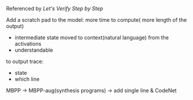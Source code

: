 Referenced by *Let's Verify Step by Step*

Add a scratch pad to the model: more time to compute( more length of the output)

- intermediate state moved to context(natural language) from the activations
- understandable

to output trace:

- state
- which line



MBPP -> MBPP-aug(synthesis programs) -> add single line & CodeNet